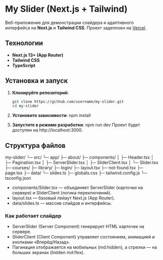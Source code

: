 # My Slider (Next.js + Tailwind)

Веб-приложение для демонстрации слайдера и адаптивного интерфейса на **Next.js** и **Tailwind CSS**.
Проект задеплоен на [Vercel](https://my-slider-beta.vercel.app/).

## Технологии
- **Next.js 13+ (App Router)**
- **Tailwind CSS**
- **TypeScript**

## Установка и запуск
1. **Клонируйте репозиторий**:
   ```bash
   git clone https://github.com/username/my-slider.git
   cd my-slider

2. **Установите зависимости**:
npm install

3. **Запустите в режиме разработки**:
npm run dev
Проект будет доступен на http://localhost:3000.


## Структура файлов
my-slider/
  └─ src/
     └─ app/
        ├─ about/
        ├─ components/
        │   ├─ Header.tsx
        │   ├─ Pagination.tsx
        │   ├─ ServerSlider.tsx
        │   ├─ SliderClient.tsx
        │   └─ Slider.tsx
        ├─ courses/
        ├─ library/
        ├─ login/
        ├─ layout.tsx
        ├─ not-found.tsx
        ├─ page.tsx
     ├─ data/
        └─ slides.ts
     ├─ globals.css
     ├─ tailwind.config.js
     └─ tsconfig.json

- components/Slider.tsx — объединяет ServerSlider (карточки на сервере) и SliderClient (логика переключений).
- layout.tsx — базовый лейаут Next.js (App Router).
- data/slides.ts — массив слайдов и интерфейсы.

### Как работает слайдер
- ServerSlider (Server Component) генерирует HTML карточек на сервере.
- SliderClient (Client Component) управляет состоянием, анимацией и кнопками «Вперёд/Назад».
- Пагинация отображается на мобильных (md:hidden), а стрелки — на больших экранах (hidden md:flex).
